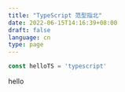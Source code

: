 ```yaml
---
title: "TypeScript 范型指北"
date: 2022-06-15T14:16:39+08:00
draft: false
language: cn
type: page
---
```


```js {linenos=table,linenostart=1}
const helloTS = 'typescript'
```

<!--more-->
hello
